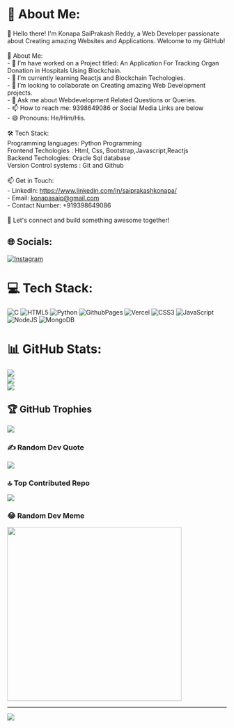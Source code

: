 # 💫 About Me:
👋 Hello there! I'm Konapa SaiPrakash Reddy, a Web Developer passionate about Creating amazing Websites and Applications.  Welcome to my GitHub!<br><br>🚀 About Me:<br>- 🔭 I’m have worked on a Project titled: An Application For Tracking Organ Donation in Hospitals Using Blockchain.<br>- 🌱 I’m currently learning Reactjs and Blockchain Techologies.<br>- 👯 I’m looking to collaborate on Creating amazing Web Development projects.<br>- 💬 Ask me about Webdevelopment Related Questions or Queries.<br>- 📫 How to reach me: 9398649086 or Social Media Links are below <br>- 😄 Pronouns: He/Him/His.<br><br>🛠️ Tech Stack:<br>Programming languages: Python Programming<br>Frontend Techologies : Html, Css, Bootstrap,Javascript,Reactjs<br>Backend Techologies: Oracle Sql database<br>Version Control systems : Git and Github<br><br>📫 Get in Touch:<br>- LinkedIn: https://www.linkedin.com/in/saiprakashkonapa/<br>- Email: konapasaip@gmail.com<br>- Contact Number: +919398649086<br><br>🌟 Let's connect and build something awesome together!<br>


## 🌐 Socials:
[![Instagram](https://img.shields.io/badge/Instagram-%23E4405F.svg?logo=Instagram&logoColor=white)](https://instagram.com/saiprakashreddyyyy) 

# 💻 Tech Stack:
![C](https://img.shields.io/badge/c-%2300599C.svg?style=for-the-badge&logo=c&logoColor=white) ![HTML5](https://img.shields.io/badge/html5-%23E34F26.svg?style=for-the-badge&logo=html5&logoColor=white) ![Python](https://img.shields.io/badge/python-3670A0?style=for-the-badge&logo=python&logoColor=ffdd54) ![GithubPages](https://img.shields.io/badge/github%20pages-121013?style=for-the-badge&logo=github&logoColor=white) ![Vercel](https://img.shields.io/badge/vercel-%23000000.svg?style=for-the-badge&logo=vercel&logoColor=white) ![CSS3](https://img.shields.io/badge/css3-%231572B6.svg?style=for-the-badge&logo=css3&logoColor=white) ![JavaScript](https://img.shields.io/badge/javascript-%23323330.svg?style=for-the-badge&logo=javascript&logoColor=%23F7DF1E) ![NodeJS](https://img.shields.io/badge/node.js-6DA55F?style=for-the-badge&logo=node.js&logoColor=white) ![MongoDB](https://img.shields.io/badge/MongoDB-%234ea94b.svg?style=for-the-badge&logo=mongodb&logoColor=white)
# 📊 GitHub Stats:
![](https://github-readme-stats.vercel.app/api?username=saiprakash0506&theme=radical&hide_border=false&include_all_commits=true&count_private=true)<br/>
![](https://github-readme-streak-stats.herokuapp.com/?user=saiprakash0506&theme=radical&hide_border=false)<br/>
![](https://github-readme-stats.vercel.app/api/top-langs/?username=saiprakash0506&theme=radical&hide_border=false&include_all_commits=true&count_private=true&layout=compact)

## 🏆 GitHub Trophies
![](https://github-profile-trophy.vercel.app/?username=saiprakash0506&theme=radical&no-frame=false&no-bg=true&margin-w=4)

### ✍️ Random Dev Quote
![](https://quotes-github-readme.vercel.app/api?type=horizontal&theme=radical)

### 🔝 Top Contributed Repo
![](https://github-contributor-stats.vercel.app/api?username=saiprakash0506&limit=5&theme=dracula&combine_all_yearly_contributions=true)

### 😂 Random Dev Meme
<img src='https://randommeme-five.vercel.app/' style="height: 400px;"/>

---
[![](https://visitcount.itsvg.in/api?id=saiprakash0506&icon=0&color=0)](https://visitcount.itsvg.in)

<!-- Proudly created with GPRM ( https://gprm.itsvg.in ) -->
